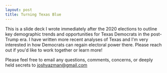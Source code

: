 ```yaml
---
layout: post
title: Turning Texas Blue
---
```


This is a slide deck I wrote immediately after the 2020 elections to outline key demographic trends and opportunities for Texas Democrats in the post-Trump era. I have written more recent analyses of Texas and I'm very interested in how Democrats can regain electoral power there. Please reach out if you'd like to work together or learn more!

<object data="/images/pdf_files/TX Lay of the Land - POST 2020 UPDATE.pdf" width="800" height="600" type='application/pdf'/>

Please feel free to email any questions, comments, concerns, or deeply held secrets to joshyazman@gmail.com
